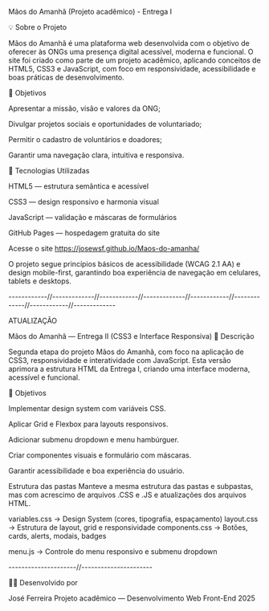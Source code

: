 Mãos do Amanhã (Projeto acadêmico) - Entrega I

💡 Sobre o Projeto

Mãos do Amanhã é uma plataforma web desenvolvida com o objetivo de oferecer às ONGs uma presença digital acessível, moderna e funcional.
O site foi criado como parte de um projeto acadêmico, aplicando conceitos de HTML5, CSS3 e JavaScript, com foco em responsividade, acessibilidade e boas práticas de desenvolvimento.

🎯 Objetivos

Apresentar a missão, visão e valores da ONG;

Divulgar projetos sociais e oportunidades de voluntariado;

Permitir o cadastro de voluntários e doadores;

Garantir uma navegação clara, intuitiva e responsiva.

🧩 Tecnologias Utilizadas

HTML5 — estrutura semântica e acessível

CSS3 — design responsivo e harmonia visual

JavaScript — validação e máscaras de formulários

GitHub Pages — hospedagem gratuita do site

Acesse o site
https://josewsf.github.io/Maos-do-amanha/

O projeto segue princípios básicos de acessibilidade (WCAG 2.1 AA) e design mobile-first, garantindo boa experiência de navegação em celulares, tablets e desktops.


------------//-------------//------------//-------------//------------//-------------//------------//-------------

ATUALIZAÇÃO

Mãos do Amanhã — Entrega II (CSS3 e Interface Responsiva)
📘 Descrição

Segunda etapa do projeto Mãos do Amanhã, com foco na aplicação de CSS3, responsividade e interatividade com JavaScript.
Esta versão aprimora a estrutura HTML da Entrega I, criando uma interface moderna, acessível e funcional.

🎯 Objetivos

Implementar design system com variáveis CSS.

Aplicar Grid e Flexbox para layouts responsivos.

Adicionar submenu dropdown e menu hambúrguer.

Criar componentes visuais e formulário com máscaras.

Garantir acessibilidade e boa experiência do usuário.

Estrutura das pastas
Manteve a mesma estrutura das pastas e subpastas, mas com acrescimo 
de arquivos .CSS e .JS e atualizações dos arquivos HTML.

variables.css   → Design System (cores, tipografia, espaçamento)
layout.css      → Estrutura de layout, grid e responsividade
components.css  → Botões, cards, alerts, modais, badges

menu.js         → Controle do menu responsivo e submenu dropdown


---------------------//----------------------


👨‍💻 Desenvolvido por

José Ferreira
Projeto acadêmico — Desenvolvimento Web Front-End
2025

